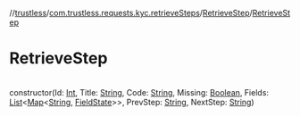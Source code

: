 //[trustless](../../../index.md)/[com.trustless.requests.kyc.retrieveSteps](../index.md)/[RetrieveStep](index.md)/[RetrieveStep](-retrieve-step.md)

# RetrieveStep

\
constructor(Id: [Int](https://kotlinlang.org/api/latest/jvm/stdlib/kotlin/-int/index.html), Title: [String](https://kotlinlang.org/api/latest/jvm/stdlib/kotlin/-string/index.html), Code: [String](https://kotlinlang.org/api/latest/jvm/stdlib/kotlin/-string/index.html), Missing: [Boolean](https://kotlinlang.org/api/latest/jvm/stdlib/kotlin/-boolean/index.html), Fields: [List](https://kotlinlang.org/api/latest/jvm/stdlib/kotlin.collections/-list/index.html)&lt;[Map](https://kotlinlang.org/api/latest/jvm/stdlib/kotlin.collections/-map/index.html)&lt;[String](https://kotlinlang.org/api/latest/jvm/stdlib/kotlin/-string/index.html), [FieldState](../-field-state/index.md)&gt;&gt;, PrevStep: [String](https://kotlinlang.org/api/latest/jvm/stdlib/kotlin/-string/index.html), NextStep: [String](https://kotlinlang.org/api/latest/jvm/stdlib/kotlin/-string/index.html))
